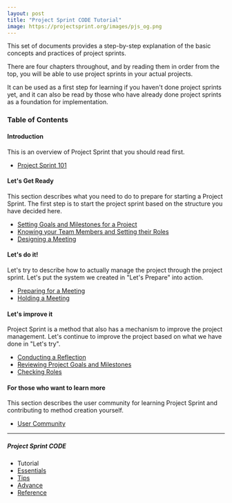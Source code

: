 ```yaml
---
layout: post
title: "Project Sprint CODE Tutorial"
image: https://projectsprint.org/images/pjs_og.png
---
```


This set of documents provides a step-by-step explanation of the basic concepts and practices of project sprints.

There are four chapters throughout, and by reading them in order from the top, you will be able to use project sprints in your actual projects.

It can be used as a first step for learning if you haven't done project sprints yet, and it can also be read by those who have already done project sprints as a foundation for implementation.

### Table of Contents

#### Introduction
This is an overview of Project Sprint that you should read first.

  - [Project Sprint 101](section1-1.md)

#### Let's Get Ready
This section describes what you need to do to prepare for starting a Project Sprint. The first step is to start the project sprint based on the structure you have decided here.

- [Setting Goals and Milestones for a Project](section2-1.md)
- [Knowing your Team Members and Setting their Roles](section2-2.md)
- [Designing a Meeting](section2-3.md)

#### Let's do it!
Let's try to describe how to actually manage the project through the project sprint. Let's put the system we created in "Let's Prepare" into action.

- [Preparing for a Meeting](section3-1.md)
- [Holding a Meeting](section3-2.md)

#### Let's improve it
Project Sprint is a method that also has a mechanism to improve the project management. Let's continue to improve the project based on what we have done in "Let's try".

- [Conducting a Reflection](section4-1.md)
- [Reviewing Project Goals and Milestones](section4-2.md)
- [Checking Roles](section4-3.md)

#### For those who want to learn more
This section describes the user community for learning Project Sprint and contributing to method creation yourself.

- [User Community](section5-1.md)

---

##### Project Sprint CODE
- Tutorial
- [Essentials](../essentials.md)
- [Tips](../tips/index.md)
- [Advance](../advance.md)
- [Reference](../reference.md)
